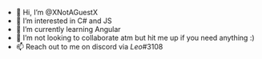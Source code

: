 - 👋 Hi, I’m @XNotAGuestX
- 👀 I’m interested in C# and JS
- 🌱 I’m currently learning Angular
- 💞️ I’m not looking to collaborate atm but hit me up if you need anything :)
- 📫 Reach out to me on discord via _Leo_#3108

<!---
XNotAGuestX/XNotAGuestX is a ✨ special ✨ repository because its `README.md` (this file) appears on your GitHub profile.
You can click the Preview link to take a look at your changes.
--->
